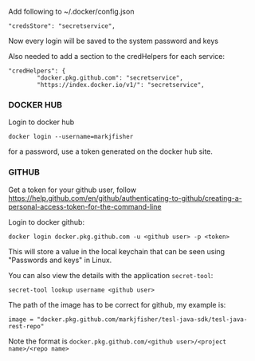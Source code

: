 Add following to ~/.docker/config.json

    "credsStore": "secretservice",

Now every login will be saved to the system password and keys 

Also needed to add a section to the credHelpers for each service:

    "credHelpers": {
            "docker.pkg.github.com": "secretservice",
            "https://index.docker.io/v1/": "secretservice",


### DOCKER HUB

Login to docker hub

    docker login --username=markjfisher

for a password, use a token generated on the docker hub site.

### GITHUB

Get a token for your github user, follow https://help.github.com/en/github/authenticating-to-github/creating-a-personal-access-token-for-the-command-line

Login to docker github:

    docker login docker.pkg.github.com -u <github user> -p <token>

This will store a value in the local keychain that can be seen using "Passwords and keys" in Linux.

You can also view the details with the application `secret-tool`:

    secret-tool lookup username <github user>

The path of the image has to be correct for github, my example is:

    image = "docker.pkg.github.com/markjfisher/tesl-java-sdk/tesl-java-rest-repo"

Note the format is `docker.pkg.github.com/<github user>/<project name>/<repo name>`
